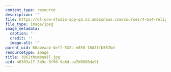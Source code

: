 ```yaml
---
content_type: resource
description: ''
file: https://ol-ocw-studio-app-qa.s3.amazonaws.com/courses/4-614-religious-architecture-and-islamic-cultures-fall-2002/46303a173b9c6f909a6daa7d0688da9f_3062thumbnail.jpg
file_type: image/jpeg
image_metadata:
  caption: ''
  credit: ''
  image-alt: ''
parent_uid: 68abeaab-4eff-532c-e858-18d3ffb567bd
resourcetype: Image
title: 3062thumbnail.jpg
uid: 46303a17-3b9c-6f90-9a6d-aa7d0688da9f
---
```

